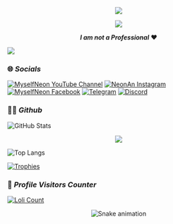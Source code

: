 <p align="center">
  <a href="https://github.com/MyselfNeon/readme-typing-svg">
  <img src="https://readme-typing-svg.demolab.com/?lines=MyselfNeon&font=Comic%20Sans%20MS&center=true&width=480&height=70&color=28f600&vCenter=true&pause=1000&size=40" />
</a>
</p>

<p align="center">
  <a href="https://github.com/MyselfNeon/readme-typing-svg">
    <img src="https://readme-typing-svg.demolab.com/?lines=Full-stack%20web%20app%20and%20BOT%20developer;Experienced%20UI%2FUX%20Designer;3%2B%20years%20of%20coding%20experience;Always%20learning%20new%20things;A.I%20DEVELOPER%20&font=Comic%20Sans%20MS&center=true&width=500&height=45&color=28f600&vCenter=true&pause=1000&size=28" /></a>
</p>

<p align="center">
 <i><b>I am not a Professional</b></i> ❤️
</p>

<img src="https://www.iiserkol.ac.in/~cds/assets/image/intro_to_comp_programming.jpg"/>
  
### 🌐 _Socials_
[![MyselfNeon YouTube Channel](https://img.shields.io/badge/YouTube-MyselfNeon-red?logo=youtube&logoColor=white)](https://www.youtube.com/@MyselfNeon) [![NeonAn Instagram](https://img.shields.io/badge/Instagram-MyselfNeon-pink?logo=instagram&logoColor=white)](https://www.instagram.com/neon.an_) [![MyselfNeon Facebook](https://img.shields.io/badge/Facebook-Anurag-blue?logo=facebook&logoColor=white)](https://www.facebook.com/anurag.nandan.370)
[![Telegram](https://img.shields.io/badge/Telegram-MyselfNeon-0088cc?logo=telegram&logoColor=white)](https://t.me/MyselfNeon)
[![Discord](https://img.shields.io/badge/Discord-Neon%20An-5865F2?logo=discord&logoColor=white)](https://discord.com/users/963775868184969259)

### 👨‍💻 _Github_

![GitHub Stats](https://github-readme-stats.vercel.app/api?username=MyselfNeon&show_icons=true&theme=midnight-purple&border_radius=15&title_color=02ff00&icon_color=02ff00&bg_color=0d1117)

<p align="center">
  <img src="https://github-readme-streak-stats.herokuapp.com?user=MyselfNeon&theme=dark&ring=00FF00&fire=00FF00&currStreakLabel=00FF00&currStreakNum=39FF14&sideLabels=00FF00&dates=33FF33&hide_border=false&background=00000000" />
</p>

![Top Langs](https://github-readme-stats.vercel.app/api/top-langs/?username=MyselfNeon&layout=compact&theme=ayu-mirage&card_width=320&border_radius=10&title_color=02ff00&text_color=02ff00&bg_color=0d1117)

[![Trophies](https://github-profile-trophy.vercel.app/?username=MyselfNeon&theme=onedark&column=6&margin-w=15&margin-h=15)](https://github.com/MyselfNeon)

### 👀 _Profile Visitors Counter_
<a href="https://github.com/MyselfNeon"><img alt="Loli Count" src="https://count.getloli.com/get/@MyselfNeon?theme=loli" /></a>

<!-- Snake Game Repo View -->

<div align="center">
  <img src="https://profile-readme-generator.com/assets/snake.svg" alt="Snake animation" />
</div>
